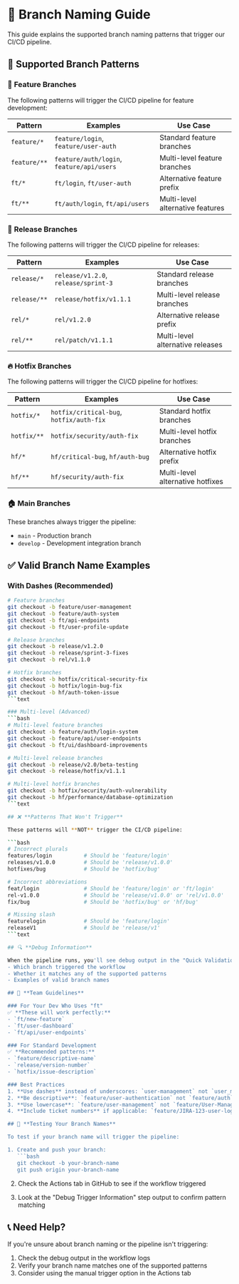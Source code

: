 # 🌿 Branch Naming Guide

This guide explains the supported branch naming patterns that trigger our CI/CD pipeline.

## 🚀 **Supported Branch Patterns**

### 📁 **Feature Branches**
The following patterns will trigger the CI/CD pipeline for feature development:

| Pattern | Examples | Use Case |
|---------|----------|----------|
| `feature/*` | `feature/login`, `feature/user-auth` | Standard feature branches |
| `feature/**` | `feature/auth/login`, `feature/api/users` | Multi-level feature branches |
| `ft/*` | `ft/login`, `ft/user-auth` | Alternative feature prefix |
| `ft/**` | `ft/auth/login`, `ft/api/users` | Multi-level alternative features |

### 🚀 **Release Branches**
The following patterns will trigger the CI/CD pipeline for releases:

| Pattern | Examples | Use Case |
|---------|----------|----------|
| `release/*` | `release/v1.2.0`, `release/sprint-3` | Standard release branches |
| `release/**` | `release/hotfix/v1.1.1` | Multi-level release branches |
| `rel/*` | `rel/v1.2.0` | Alternative release prefix |
| `rel/**` | `rel/patch/v1.1.1` | Multi-level alternative releases |

### 🔥 **Hotfix Branches**
The following patterns will trigger the CI/CD pipeline for hotfixes:

| Pattern | Examples | Use Case |
|---------|----------|----------|
| `hotfix/*` | `hotfix/critical-bug`, `hotfix/auth-fix` | Standard hotfix branches |
| `hotfix/**` | `hotfix/security/auth-fix` | Multi-level hotfix branches |
| `hf/*` | `hf/critical-bug`, `hf/auth-bug` | Alternative hotfix prefix |
| `hf/**` | `hf/security/auth-fix` | Multi-level alternative hotfixes |

### 🏠 **Main Branches**
These branches always trigger the pipeline:
- `main` - Production branch
- `develop` - Development integration branch

## ✅ **Valid Branch Name Examples**

### With Dashes (Recommended)
```bash
# Feature branches
git checkout -b feature/user-management
git checkout -b feature/auth-system
git checkout -b ft/api-endpoints
git checkout -b ft/user-profile-update

# Release branches
git checkout -b release/v1.2.0
git checkout -b release/sprint-3-fixes
git checkout -b rel/v1.1.0

# Hotfix branches
git checkout -b hotfix/critical-security-fix
git checkout -b hotfix/login-bug-fix
git checkout -b hf/auth-token-issue
```text

### Multi-level (Advanced)
```bash
# Multi-level feature branches
git checkout -b feature/auth/login-system
git checkout -b feature/api/user-endpoints
git checkout -b ft/ui/dashboard-improvements

# Multi-level release branches
git checkout -b release/v2.0/beta-testing
git checkout -b release/hotfix/v1.1.1

# Multi-level hotfix branches
git checkout -b hotfix/security/auth-vulnerability
git checkout -b hf/performance/database-optimization
```text

## ❌ **Patterns That Won't Trigger**

These patterns will **NOT** trigger the CI/CD pipeline:

```bash
# Incorrect plurals
features/login          # Should be 'feature/login'
releases/v1.0.0         # Should be 'release/v1.0.0'
hotfixes/bug            # Should be 'hotfix/bug'

# Incorrect abbreviations
feat/login              # Should be 'feature/login' or 'ft/login'
rel-v1.0.0              # Should be 'release/v1.0.0' or 'rel/v1.0.0'
fix/bug                 # Should be 'hotfix/bug' or 'hf/bug'

# Missing slash
featurelogin            # Should be 'feature/login'
releaseV1               # Should be 'release/v1'
```text

## 🔍 **Debug Information**

When the pipeline runs, you'll see debug output in the "Quick Validation" job that shows:
- Which branch triggered the workflow
- Whether it matches any of the supported patterns
- Examples of valid branch names

## 👥 **Team Guidelines**

### For Your Dev Who Uses "ft"
✅ **These will work perfectly:**
- `ft/new-feature`
- `ft/user-dashboard`
- `ft/api/user-endpoints`

### For Standard Development
✅ **Recommended patterns:**
- `feature/descriptive-name`
- `release/version-number`
- `hotfix/issue-description`

### Best Practices
1. **Use dashes** instead of underscores: `user-management` not `user_management`
2. **Be descriptive**: `feature/user-authentication` not `feature/auth`
3. **Use lowercase**: `feature/user-management` not `feature/User-Management`
4. **Include ticket numbers** if applicable: `feature/JIRA-123-user-login`

## 🧪 **Testing Your Branch Names**

To test if your branch name will trigger the pipeline:

1. Create and push your branch:
   ```bash
   git checkout -b your-branch-name
   git push origin your-branch-name
   ```

2. Check the Actions tab in GitHub to see if the workflow triggered

3. Look at the "Debug Trigger Information" step output to confirm pattern matching

## 📞 **Need Help?**

If you're unsure about branch naming or the pipeline isn't triggering:
1. Check the debug output in the workflow logs
2. Verify your branch name matches one of the supported patterns
3. Consider using the manual trigger option in the Actions tab
